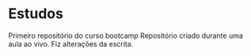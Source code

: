 # Estudos
 Primeiro repositório do curso bootcamp
Repositório criado durante uma aula ao vivo.
Fiz alterações da escrita.
